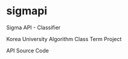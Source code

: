 sigmapi
=======

Sigma API - Classifier

Korea University Algorithm Class Term Project

API Source Code
